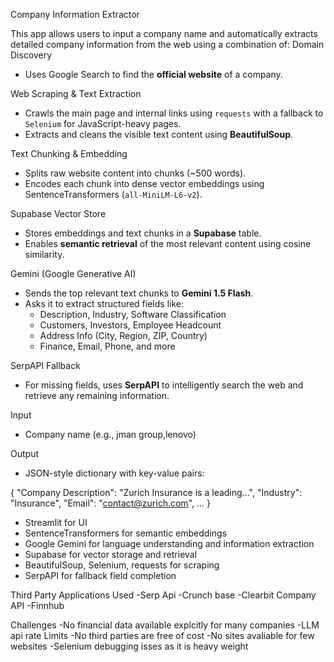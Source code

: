 Company Information Extractor

This app allows users to input a company name and automatically extracts detailed company information from the web using a combination of:
Domain Discovery
- Uses Google Search to find the **official website** of a company.

Web Scraping & Text Extraction
- Crawls the main page and internal links using `requests` with a fallback to `Selenium` for JavaScript-heavy pages.
- Extracts and cleans the visible text content using **BeautifulSoup**.

Text Chunking & Embedding
- Splits raw website content into chunks (~500 words).
- Encodes each chunk into dense vector embeddings using SentenceTransformers (`all-MiniLM-L6-v2`).

Supabase Vector Store
- Stores embeddings and text chunks in a **Supabase** table.
- Enables **semantic retrieval** of the most relevant content using cosine similarity.

Gemini (Google Generative AI)
- Sends the top relevant text chunks to **Gemini 1.5 Flash**.
- Asks it to extract structured fields like:
  - Description, Industry, Software Classification
  - Customers, Investors, Employee Headcount
  - Address Info (City, Region, ZIP, Country)
  - Finance, Email, Phone, and more

SerpAPI Fallback
- For missing fields, uses **SerpAPI** to intelligently search the web and retrieve any remaining information.

 Input
- Company name (e.g., jman group,lenovo)

 Output
- JSON-style dictionary with key-value pairs:
  
{
  "Company Description": "Zurich Insurance is a leading...",
  "Industry": "Insurance",
  "Email": "contact@zurich.com",
  ...
}
- Streamlit for UI
- SentenceTransformers for semantic embeddings
- Google Gemini for language understanding and information extraction
- Supabase for vector storage and retrieval
- BeautifulSoup, Selenium, requests for scraping
- SerpAPI for fallback field completion

Third Party Applications Used
-Serp Api
-Crunch base
-Clearbit Company API
-Finnhub

Challenges
-No financial data available explcitly for many companies
-LLM api rate Limits
-No third parties are free of cost
-No sites avaliable for few websites
-Selenium debugging isses as it is heavy weight

